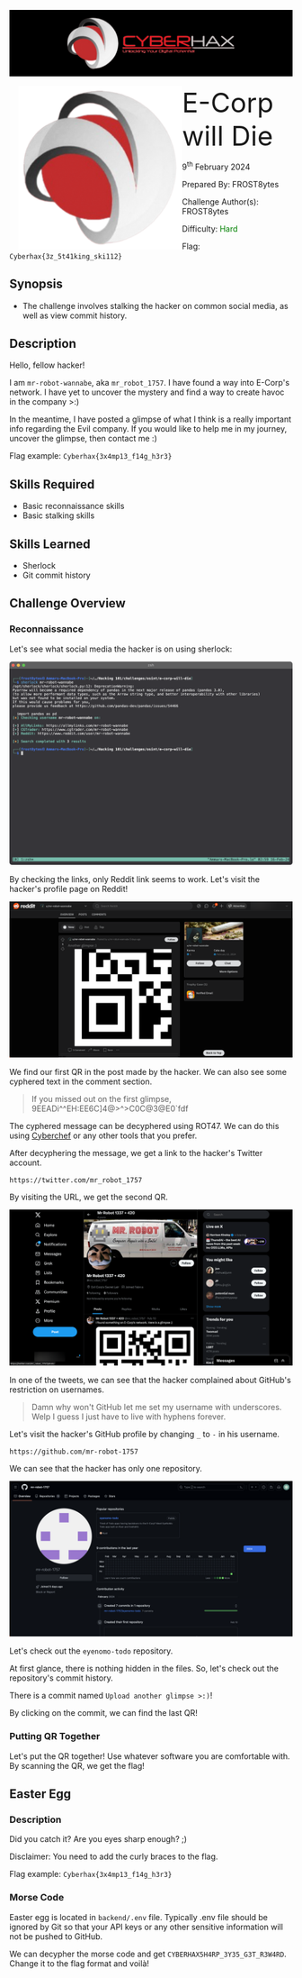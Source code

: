 ![img](../../assets/banner.png)

<img src="../../assets/cyberhax.png" style="margin-left: 20px; zoom: 80%;" align=left />
<font size="10">E-Corp will Die</font>

9<sup>th</sup> February 2024

​Prepared By: FROST8ytes

​Challenge Author(s): FROST8ytes

​Difficulty: <font color=green>Hard</font>

Flag: `Cyberhax{3z_5t41king_ski112}`

## Synopsis

- The challenge involves stalking the hacker on common social media, as well as view commit history.

## Description

Hello, fellow hacker!

I am `mr-robot-wannabe`, aka `mr_robot_1757`. I have found a way into E-Corp's network. I have yet to uncover the mystery and find a way to create havoc in the company >:)

In the meantime, I have posted a glimpse of what I think is a really important info regarding the Evil company. If you would like to help me in my journey, uncover the glimpse, then contact me :)

Flag example: `Cyberhax{3x4mp13_f14g_h3r3}`


## Skills Required

- Basic reconnaissance skills
- Basic stalking skills

## Skills Learned

- Sherlock
- Git commit history

## Challenge Overview

### Reconnaissance

Let's see what social media the hacker is on using sherlock:

![sherlock-output](./e-corp-will-die-sherlock.png)

By checking the links, only Reddit link seems to work. Let's visit the hacker's profile page on Reddit!

![reddit-account](./e-corp-will-die-reddit.png)

We find our first QR in the post made by the hacker. We can also see some cyphered text in the comment section.

> If you missed out on the first glimpse,
> 9EEADi^^EH:EE6C]4@>^>C0C@3@E0`fdf

The cyphered message can be decyphered using ROT47. We can do this using [Cyberchef](https://cyberchef.io/) or any other tools that you prefer.

After decyphering the message, we get a link to the hacker's Twitter account.

```
https://twitter.com/mr_robot_1757
```

By visiting the URL, we get the second QR.

![twitter-account](./e-corp-will-die-twitter.png)

In one of the tweets, we can see that the hacker complained about GitHub's restriction on usernames.

> Damn why won't GitHub let me set my username with underscores. Welp I guess I just have to live with hyphens forever.

Let's visit the hacker's GitHub profile by changing `_` to `-` in his username.

```
https://github.com/mr-robot-1757
```

We can see that the hacker has only one repository.

![github-account](./e-corp-will-die-github.png)

Let's check out the `eyenomo-todo` repository.

At first glance, there is nothing hidden in the files. So, let's check out the repository's commit history.

There is a commit named `Upload another glimpse >:)`!

By clicking on the commit, we can find the last QR!

### Putting QR Together

Let's put the QR together! Use whatever software you are comfortable with. By scanning the QR, we get the flag!

## Easter Egg

### Description
Did you catch it? Are you eyes sharp enough? ;)

Disclaimer: You need to add the curly braces to the flag.

Flag example: `Cyberhax{3x4mp13_f14g_h3r3}`

### Morse Code

Easter egg is located in `backend/.env` file. Typically .env file should be ignored by Git so that your API keys or any other sensitive information will not be pushed to GitHub.

We can decypher the morse code and get `CYBERHAX5H4RP_3Y35_G3T_R3W4RD`. Change it to the flag format and voilà!